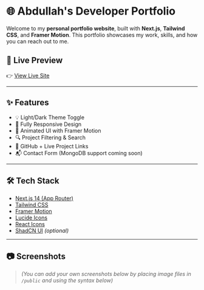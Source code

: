 # 🌐 Abdullah's Developer Portfolio

Welcome to my **personal portfolio website**, built with **Next.js**, **Tailwind CSS**, and **Framer Motion**. This portfolio showcases my work, skills, and how you can reach out to me.

## 🚀 Live Preview

👉 [View Live Site](https://your-vercel-url.vercel.app)

---

## ✨ Features

- 💡 Light/Dark Theme Toggle
- 📱 Fully Responsive Design
- 🧠 Animated UI with Framer Motion
- 🔍 Project Filtering & Search
- 📁 GitHub + Live Project Links
- 📬 Contact Form (MongoDB support coming soon)

---

## 🛠 Tech Stack

- [Next.js 14 (App Router)](https://nextjs.org/)
- [Tailwind CSS](https://tailwindcss.com/)
- [Framer Motion](https://www.framer.com/motion/)
- [Lucide Icons](https://lucide.dev/)
- [React Icons](https://react-icons.github.io/)
- [ShadCN UI](https://ui.shadcn.com/) *(optional)*

---

## 📷 Screenshots

> *(You can add your own screenshots below by placing image files in `/public` and using the syntax below)*

